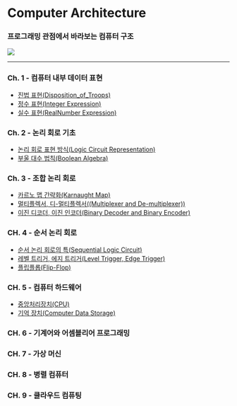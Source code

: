 # Computer Architecture
### 프로그래밍 관점에서 바라보는 컴퓨터 구조
<img src = "https://user-images.githubusercontent.com/58673491/188119463-565ce04d-3038-49b5-80d6-fd01de49cd09.png"/>

- - -

### Ch. 1 - 컴퓨터 내부 데이터 표현 
* [진법 표현(Disposition_of_Troops)](https://kangdy25.tistory.com/46?category=1040262) 
* [정수 표현(Integer Expression)](https://kangdy25.tistory.com/50?category=1040262) 
* [실수 표현(RealNumber Expression)](https://kangdy25.tistory.com/51?category=1040262)
### Ch. 2 - 논리 회로 기초 
* [논리 회로 표현 방식(Logic Circuit Representation)](https://kangdy25.tistory.com/55)
* [부울 대수 법칙(Boolean Algebra)](https://kangdy25.tistory.com/59?category=1040262)
### Ch. 3 - 조합 논리 회로 
* [카르노 맵 간략화(Karnaught Map)](https://kangdy25.tistory.com/61?category=1040262) 
* [멀티플렉서, 디-멀티플렉서((Multiplexer and De-multiplexer))](https://kangdy25.tistory.com/64?category=1040262) 
* [이진 디코더, 이진 인코더(Binary Decoder and Binary Encoder)](https://kangdy25.tistory.com/65)
### CH. 4 - 순서 논리 회로 
* [순서 논리 회로의 특(Sequential Logic Circuit)](https://kangdy25.tistory.com/68)
* [레벨 트리거, 에지 트리거(Level Trigger, Edge Trigger)](https://kangdy25.tistory.com/70)
* [플립플롭(Flip-Flop)](https://kangdy25.tistory.com/71?category=1040262)
### CH. 5 - 컴퓨터 하드웨어
* [중앙처리장치(CPU)](https://kangdy25.tistory.com/109)
* [기억 장치(Computer Data Storage)](https://kangdy25.tistory.com/110)
### CH. 6 - 기계어와 어셈블리어 프로그래밍

### CH. 7 - 가상 머신

### CH. 8 - 병렬 컴퓨터

### CH. 9 - 클라우드 컴퓨팅
